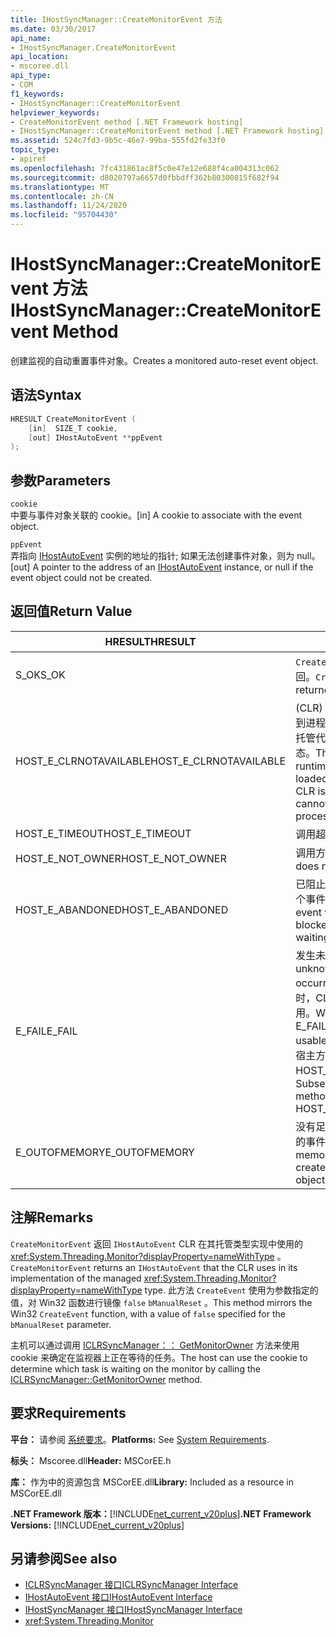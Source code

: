 ```yaml
---
title: IHostSyncManager::CreateMonitorEvent 方法
ms.date: 03/30/2017
api_name:
- IHostSyncManager.CreateMonitorEvent
api_location:
- mscoree.dll
api_type:
- COM
f1_keywords:
- IHostSyncManager::CreateMonitorEvent
helpviewer_keywords:
- CreateMonitorEvent method [.NET Framework hosting]
- IHostSyncManager::CreateMonitorEvent method [.NET Framework hosting]
ms.assetid: 524c7fd3-9b5c-46e7-99ba-555fd2fe33f0
topic_type:
- apiref
ms.openlocfilehash: 7fc431861ac8f5c0e47e12e688f4ca004313c062
ms.sourcegitcommit: d8020797a6657d0fbbdff362b80300815f682f94
ms.translationtype: MT
ms.contentlocale: zh-CN
ms.lasthandoff: 11/24/2020
ms.locfileid: "95704430"
---
```

# <a name="ihostsyncmanagercreatemonitorevent-method"></a><span data-ttu-id="43011-102">IHostSyncManager::CreateMonitorEvent 方法</span><span class="sxs-lookup"><span data-stu-id="43011-102">IHostSyncManager::CreateMonitorEvent Method</span></span>

<span data-ttu-id="43011-103">创建监视的自动重置事件对象。</span><span class="sxs-lookup"><span data-stu-id="43011-103">Creates a monitored auto-reset event object.</span></span>  
  
## <a name="syntax"></a><span data-ttu-id="43011-104">语法</span><span class="sxs-lookup"><span data-stu-id="43011-104">Syntax</span></span>  
  
```cpp  
HRESULT CreateMonitorEvent (  
    [in]  SIZE_T cookie,  
    [out] IHostAutoEvent **ppEvent  
);  
```  
  
## <a name="parameters"></a><span data-ttu-id="43011-105">参数</span><span class="sxs-lookup"><span data-stu-id="43011-105">Parameters</span></span>  

 `cookie`  
 <span data-ttu-id="43011-106">中要与事件对象关联的 cookie。</span><span class="sxs-lookup"><span data-stu-id="43011-106">[in] A cookie to associate with the event object.</span></span>  
  
 `ppEvent`  
 <span data-ttu-id="43011-107">弄指向 [IHostAutoEvent](ihostautoevent-interface.md) 实例的地址的指针; 如果无法创建事件对象，则为 null。</span><span class="sxs-lookup"><span data-stu-id="43011-107">[out] A pointer to the address of an [IHostAutoEvent](ihostautoevent-interface.md) instance, or null if the event object could not be created.</span></span>  
  
## <a name="return-value"></a><span data-ttu-id="43011-108">返回值</span><span class="sxs-lookup"><span data-stu-id="43011-108">Return Value</span></span>  
  
|<span data-ttu-id="43011-109">HRESULT</span><span class="sxs-lookup"><span data-stu-id="43011-109">HRESULT</span></span>|<span data-ttu-id="43011-110">说明</span><span class="sxs-lookup"><span data-stu-id="43011-110">Description</span></span>|  
|-------------|-----------------|  
|<span data-ttu-id="43011-111">S_OK</span><span class="sxs-lookup"><span data-stu-id="43011-111">S_OK</span></span>|<span data-ttu-id="43011-112">`CreateMonitorEvent` 已成功返回。</span><span class="sxs-lookup"><span data-stu-id="43011-112">`CreateMonitorEvent` returned successfully.</span></span>|  
|<span data-ttu-id="43011-113">HOST_E_CLRNOTAVAILABLE</span><span class="sxs-lookup"><span data-stu-id="43011-113">HOST_E_CLRNOTAVAILABLE</span></span>|<span data-ttu-id="43011-114"> (CLR) 的公共语言运行时未加载到进程中，或 CLR 处于无法运行托管代码或成功处理调用的状态。</span><span class="sxs-lookup"><span data-stu-id="43011-114">The common language runtime (CLR) has not been loaded into a process, or the CLR is in a state in which it cannot run managed code or process the call successfully.</span></span>|  
|<span data-ttu-id="43011-115">HOST_E_TIMEOUT</span><span class="sxs-lookup"><span data-stu-id="43011-115">HOST_E_TIMEOUT</span></span>|<span data-ttu-id="43011-116">调用超时。</span><span class="sxs-lookup"><span data-stu-id="43011-116">The call timed out.</span></span>|  
|<span data-ttu-id="43011-117">HOST_E_NOT_OWNER</span><span class="sxs-lookup"><span data-stu-id="43011-117">HOST_E_NOT_OWNER</span></span>|<span data-ttu-id="43011-118">调用方不拥有该锁。</span><span class="sxs-lookup"><span data-stu-id="43011-118">The caller does not own the lock.</span></span>|  
|<span data-ttu-id="43011-119">HOST_E_ABANDONED</span><span class="sxs-lookup"><span data-stu-id="43011-119">HOST_E_ABANDONED</span></span>|<span data-ttu-id="43011-120">已阻止的线程或纤程正在等待某个事件时，该事件被取消。</span><span class="sxs-lookup"><span data-stu-id="43011-120">An event was canceled while a blocked thread or fiber was waiting on it.</span></span>|  
|<span data-ttu-id="43011-121">E_FAIL</span><span class="sxs-lookup"><span data-stu-id="43011-121">E_FAIL</span></span>|<span data-ttu-id="43011-122">发生未知的灾难性故障。</span><span class="sxs-lookup"><span data-stu-id="43011-122">An unknown catastrophic failure occurred.</span></span> <span data-ttu-id="43011-123">当方法返回 E_FAIL 时，CLR 在该进程内将不再可用。</span><span class="sxs-lookup"><span data-stu-id="43011-123">When a method returns E_FAIL, the CLR is no longer usable within the process.</span></span> <span data-ttu-id="43011-124">对宿主方法的后续调用会返回 HOST_E_CLRNOTAVAILABLE。</span><span class="sxs-lookup"><span data-stu-id="43011-124">Subsequent calls to hosting methods return HOST_E_CLRNOTAVAILABLE.</span></span>|  
|<span data-ttu-id="43011-125">E_OUTOFMEMORY</span><span class="sxs-lookup"><span data-stu-id="43011-125">E_OUTOFMEMORY</span></span>|<span data-ttu-id="43011-126">没有足够的内存可用于创建请求的事件对象。</span><span class="sxs-lookup"><span data-stu-id="43011-126">Not enough memory was available to create the requested event object.</span></span>|  
  
## <a name="remarks"></a><span data-ttu-id="43011-127">注解</span><span class="sxs-lookup"><span data-stu-id="43011-127">Remarks</span></span>  

 <span data-ttu-id="43011-128">`CreateMonitorEvent` 返回 `IHostAutoEvent` CLR 在其托管类型实现中使用的 <xref:System.Threading.Monitor?displayProperty=nameWithType> 。</span><span class="sxs-lookup"><span data-stu-id="43011-128">`CreateMonitorEvent` returns an `IHostAutoEvent` that the CLR uses in its implementation of the managed <xref:System.Threading.Monitor?displayProperty=nameWithType> type.</span></span> <span data-ttu-id="43011-129">此方法 `CreateEvent` 使用为参数指定的值，对 Win32 函数进行镜像 `false` `bManualReset` 。</span><span class="sxs-lookup"><span data-stu-id="43011-129">This method mirrors the Win32 `CreateEvent` function, with a value of `false` specified for the `bManualReset` parameter.</span></span>  
  
 <span data-ttu-id="43011-130">主机可以通过调用 [ICLRSyncManager：： GetMonitorOwner](iclrsyncmanager-getmonitorowner-method.md) 方法来使用 cookie 来确定在监视器上正在等待的任务。</span><span class="sxs-lookup"><span data-stu-id="43011-130">The host can use the cookie to determine which task is waiting on the monitor by calling the [ICLRSyncManager::GetMonitorOwner](iclrsyncmanager-getmonitorowner-method.md) method.</span></span>  
  
## <a name="requirements"></a><span data-ttu-id="43011-131">要求</span><span class="sxs-lookup"><span data-stu-id="43011-131">Requirements</span></span>  

 <span data-ttu-id="43011-132">**平台：** 请参阅 [系统要求](../../get-started/system-requirements.md)。</span><span class="sxs-lookup"><span data-stu-id="43011-132">**Platforms:** See [System Requirements](../../get-started/system-requirements.md).</span></span>  
  
 <span data-ttu-id="43011-133">**标头：** Mscoree.dll</span><span class="sxs-lookup"><span data-stu-id="43011-133">**Header:** MSCorEE.h</span></span>  
  
 <span data-ttu-id="43011-134">**库：** 作为中的资源包含 MSCorEE.dll</span><span class="sxs-lookup"><span data-stu-id="43011-134">**Library:** Included as a resource in MSCorEE.dll</span></span>  
  
 <span data-ttu-id="43011-135">**.NET Framework 版本：**[!INCLUDE[net_current_v20plus](../../../../includes/net-current-v20plus-md.md)]</span><span class="sxs-lookup"><span data-stu-id="43011-135">**.NET Framework Versions:** [!INCLUDE[net_current_v20plus](../../../../includes/net-current-v20plus-md.md)]</span></span>  
  
## <a name="see-also"></a><span data-ttu-id="43011-136">另请参阅</span><span class="sxs-lookup"><span data-stu-id="43011-136">See also</span></span>

- [<span data-ttu-id="43011-137">ICLRSyncManager 接口</span><span class="sxs-lookup"><span data-stu-id="43011-137">ICLRSyncManager Interface</span></span>](iclrsyncmanager-interface.md)
- [<span data-ttu-id="43011-138">IHostAutoEvent 接口</span><span class="sxs-lookup"><span data-stu-id="43011-138">IHostAutoEvent Interface</span></span>](ihostautoevent-interface.md)
- [<span data-ttu-id="43011-139">IHostSyncManager 接口</span><span class="sxs-lookup"><span data-stu-id="43011-139">IHostSyncManager Interface</span></span>](ihostsyncmanager-interface.md)
- <xref:System.Threading.Monitor>
